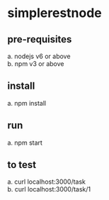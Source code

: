 # simplerestnode

## pre-requisites
   a. nodejs v6 or above  
   b. npm v3 or above

## install
   a. npm install

## run
   a. npm start

## to test
   a. curl localhost:3000/task  
   b. curl localhost:3000/task/1  

   
